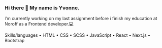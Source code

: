 ### Hi there 👋 My name is Yvonne.

I’m currently working on my last assignment before i finish my education at Noroff as a Frontend developer.💻


Skills/languages
•	HTML
•	CSS
•	SCSS
•	JavaScript 
•	React 
• Next.js
•	Bootstrap




<!--
**YvoHel/YvoHel** is a ✨ _special_ ✨ repository because its `README.md` (this file) appears on your GitHub profile.

Here are some ideas to get you started:

- 🔭 I’m currently working on ...
- 🌱 I’m currently learning ...
- 👯 I’m looking to collaborate on ...
- 🤔 I’m looking for help with ...
- 💬 Ask me about ...
- 📫 How to reach me: ...
- 😄 Pronouns: ...
- ⚡ Fun fact: ...
-->

